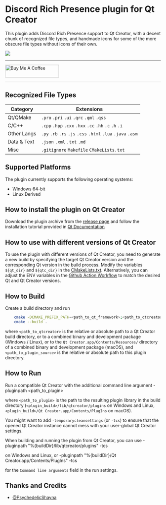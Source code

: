 # Discord Rich Presence plugin for Qt Creator
This plugin adds Discord Rich Presence support to Qt Creator, with a decent chunk of recognized file types, and handmade icons for some of the more obscure file types without icons of their own.

![](screenshots/demo_cycle_20fps.gif?raw=true)

---

 <a href="https://buymeacoffee.com/eduardocorg" target="_blank"><img src="https://cdn.buymeacoffee.com/buttons/default-orange.png" alt="Buy Me A Coffee" height="41" width="174"></a>

---

## Recognized File Types
| Category    | Extensions |
|-------------|------------|
| Qt/QMake    | `.pro` `.pri` `.ui` `.qrc` `.qml` `.qss` 
| C/C++       | `.cpp` `.hpp` `.cxx` `.hxx` `.cc` `.hh` `.c` `.h` `.i`
| Other Langs | `.py` `.rb` `.rs` `.js` `.css` `.html` `.lua` `.java` `.asm`
| Data & Text | `.json` `.xml` `.txt` `.md`
| Misc        | `.gitignore` `Makefile` `CMakeLists.txt`

## Supported Platforms
The plugin currently supports the following operating systems:
- Windows 64-bit
- Linux Derived 

## How to install the plugin on Qt Creator
Download the plugin archive from the [release page](https://github.com/eduardoc7/qtcreator-plugin-discord-presence/releases/tag/latest) and follow the installation tutorial provided in [Qt Documentation](https://doc.qt.io/qtcreator/creator-how-to-install-plugins.html)

## How to use with different versions of Qt Creator
To use the plugin with different versions of Qt Creator, you need to generate a new build by specifying the target Qt Creator version and the corresponding Qt version in the build process. Modify the variables `${qt_dir}` and `${qtc_dir}` in the [CMakeLists.txt](https://github.com/eduardoc7/qtcreator-plugin-discord-presence/blob/main/CMakeLists.txt). Alternatively, you can adjust the ENV variables in the [Github Action Workflow](https://github.com/eduardoc7/qtcreator-plugin-discord-presence/blob/main/.github/workflows/build_cmake.yml) to match the desired Qt and Qt Creator versions.

## How to Build
Create a build directory and run
```bash
    cmake -DCMAKE_PREFIX_PATH=<path_to_qt_framework>;<path_to_qtcreator> -DCMAKE_BUILD_TYPE=RelWithDebInfo <path_to_plugin_source>
    cmake --build .
```
where `<path_to_qtcreator>` is the relative or absolute path to a Qt Creator build directory, or to a
combined binary and development package (Windows / Linux), or to the `Qt Creator.app/Contents/Resources/`
directory of a combined binary and development package (macOS), and `<path_to_plugin_source>` is the
relative or absolute path to this plugin directory.

## How to Run
Run a compatible Qt Creator with the additional command line argument
    -pluginpath <path_to_plugin>

where `<path_to_plugin>` is the path to the resulting plugin library in the build directory
(`<plugin_build>/lib/qtcreator/plugins` on Windows and Linux,
`<plugin_build>/Qt Creator.app/Contents/PlugIns` on macOS).

You might want to add `-temporarycleansettings` (or `-tcs`) to ensure that the opened Qt Creator
instance cannot mess with your user-global Qt Creator settings.

When building and running the plugin from Qt Creator, you can use
    -pluginpath "%{buildDir}/lib/qtcreator/plugins" -tcs

on Windows and Linux, or
    -pluginpath "%{buildDir}/Qt Creator.app/Contents/PlugIns" -tcs

for the `Command line arguments` field in the run settings.

## Thanks and Credits
- [@PsychedelicShayna](https://github.com/PsychedelicShayna)
